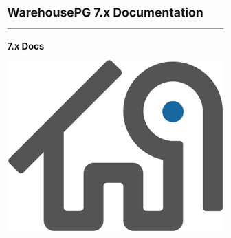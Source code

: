 # WarehousePG 7.x Documentation

---

## 7.x Docs

![WarehousePG](../../public/dark_gray_logo_no_text.png "words here")
